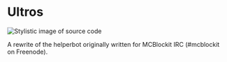 Ultros
===================

![Stylistic image of source code](http://i.imgur.com/Aa8grxp.png)

A rewrite of the helperbot originally written for MCBlockit IRC (#mcblockit on Freenode).

